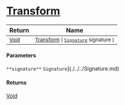 # [Transform](./Binarization-100663644.md)



| Return | Name | 
| --- | --- | 
| <sub>[Void](https://docs.microsoft.com/en-us/dotnet/api/System.Void)</sub>| <sub>[Transform](./Binarization-100663644.md) ( [`Signature`](./../../Signature.md) signature )</sub>| <br>


#### Parameters
`**signature**`  `Signature`](./../../Signature.md)<br>
#### Returns
[Void](https://docs.microsoft.com/en-us/dotnet/api/System.Void)